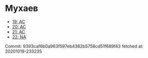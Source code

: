 # Мухаев
- [19: AC](19.md)
- [20: AC](20.md)
- [21: AC](21.md)
- [22: NA](22.md)

Commit: 9393caf6b0a963f597eb4382b5758cd51f689f43
 fetched at: 20201019-233235
